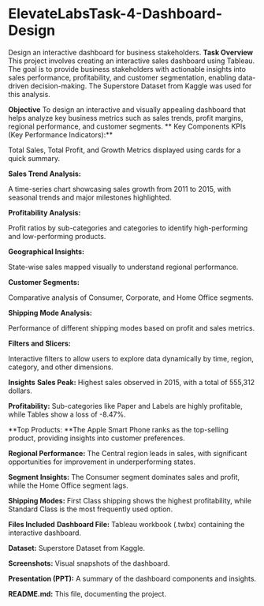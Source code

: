 # ElevateLabsTask-4-Dashboard-Design
Design an interactive dashboard for business stakeholders.
**Task Overview**
This project involves creating an interactive sales dashboard using Tableau. The goal is to provide business stakeholders with actionable insights into sales performance, profitability, and customer segmentation, enabling data-driven decision-making. The Superstore Dataset from Kaggle was used for this analysis.

**Objective**
To design an interactive and visually appealing dashboard that helps analyze key business metrics such as sales trends, profit margins, regional performance, and customer segments.
**
Key Components
KPIs (Key Performance Indicators):**

Total Sales, Total Profit, and Growth Metrics displayed using cards for a quick summary.

**Sales Trend Analysis:**

A time-series chart showcasing sales growth from 2011 to 2015, with seasonal trends and major milestones highlighted.

**Profitability Analysis:**

Profit ratios by sub-categories and categories to identify high-performing and low-performing products.

**Geographical Insights:**

State-wise sales mapped visually to understand regional performance.

**Customer Segments:**

Comparative analysis of Consumer, Corporate, and Home Office segments.

**Shipping Mode Analysis:**

Performance of different shipping modes based on profit and sales metrics.

**Filters and Slicers:**

Interactive filters to allow users to explore data dynamically by time, region, category, and other dimensions.

**Insights**
**Sales Peak:** Highest sales observed in 2015, with a total of 555,312 dollars.

**Profitability:** Sub-categories like Paper and Labels are highly profitable, while Tables show a loss of -8.47%.

**Top Products: **The Apple Smart Phone ranks as the top-selling product, providing insights into customer preferences.

**Regional Performance:** The Central region leads in sales, with significant opportunities for improvement in underperforming states.

**Segment Insights:** The Consumer segment dominates sales and profit, while the Home Office segment lags.

**Shipping Modes:** First Class shipping shows the highest profitability, while Standard Class is the most frequently used option.

**Files Included**
**Dashboard File:** Tableau workbook (.twbx) containing the interactive dashboard.

**Dataset:** Superstore Dataset from Kaggle.

**Screenshots:** Visual snapshots of the dashboard.

**Presentation (PPT):** A summary of the dashboard components and insights.

**README.md:** This file, documenting the project.


